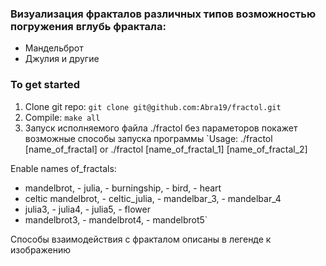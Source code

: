 ### Визуализация фракталов различных типов возможностью погружения вглубь фрактала: 
* Мандельброт
* Джулия
и другие

### To get started

1. Clone git repo: `git clone git@github.com:Abra19/fractol.git`
2. Compile: `make all`
3. Запуск исполняемого файла ./fractol без параметоров покажет возможные способы запуска программы
`Usage: ./fractol [name_of_fractal] or 
       ./fractol [name_of_fractal_1] [name_of_fractal_2]

Enable names of_fractals:
- mandelbrot, - julia, - burningship, - bird, - heart
- celtic mandelbrot, - celtic_julia, - mandelbar_3, - mandelbar_4
- julia3, - julia4, - julia5, - flower
- mandelbrot3, - mandelbrot4, - mandelbrot5`

Способы взаимодействия с фракталом описаны в легенде к изображению
